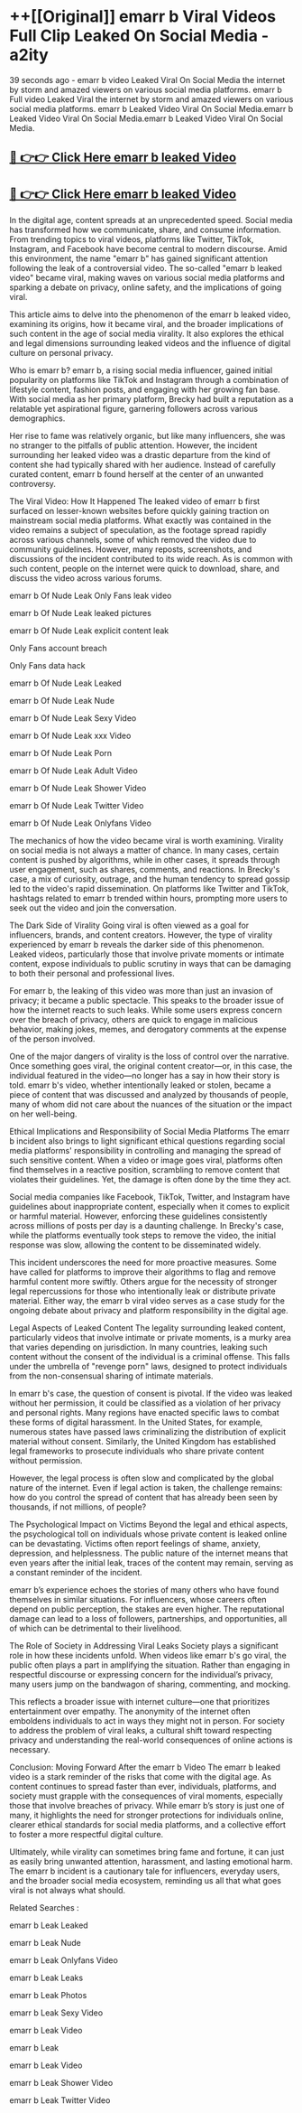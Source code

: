 # ++[[Original]] emarr b Viral Videos Full Clip Leaked On Social Media - a2ity<br>

39 seconds ago - emarr b video Leaked Viral On Social Media the internet by storm and amazed viewers on various social media platforms.
emarr b Full video Leaked Viral the internet by storm and amazed viewers on various social media platforms. emarr b Leaked Video Viral On Social Media.emarr b Leaked Video Viral On Social Media.emarr b Leaked Video Viral On Social Media.<br>


## [🔴 👉👉 Click Here emarr b leaked Video ](https://onlyclips.site?title=emarr_b&ref=git)

## [🔴 👉👉 Click Here emarr b leaked Video ](https://onlyclips.site?title=emarr_b&ref=git)

In the digital age, content spreads at an unprecedented speed. Social media has transformed how we communicate, share, and consume information. From trending topics to viral videos, platforms like Twitter, TikTok, Instagram, and Facebook have become central to modern discourse. Amid this environment, the name "emarr b" has gained significant attention following the leak of a controversial video. The so-called "emarr b leaked video" became viral, making waves on various social media platforms and sparking a debate on privacy, online safety, and the implications of going viral.

This article aims to delve into the phenomenon of the emarr b leaked video, examining its origins, how it became viral, and the broader implications of such content in the age of social media virality. It also explores the ethical and legal dimensions surrounding leaked videos and the influence of digital culture on personal privacy.

Who is emarr b?
emarr b, a rising social media influencer, gained initial popularity on platforms like TikTok and Instagram through a combination of lifestyle content, fashion posts, and engaging with her growing fan base. With social media as her primary platform, Brecky had built a reputation as a relatable yet aspirational figure, garnering followers across various demographics.

Her rise to fame was relatively organic, but like many influencers, she was no stranger to the pitfalls of public attention. However, the incident surrounding her leaked video was a drastic departure from the kind of content she had typically shared with her audience. Instead of carefully curated content, emarr b found herself at the center of an unwanted controversy.

The Viral Video: How It Happened
The leaked video of emarr b first surfaced on lesser-known websites before quickly gaining traction on mainstream social media platforms. What exactly was contained in the video remains a subject of speculation, as the footage spread rapidly across various channels, some of which removed the video due to community guidelines. However, many reposts, screenshots, and discussions of the incident contributed to its wide reach. As is common with such content, people on the internet were quick to download, share, and discuss the video across various forums.

emarr b Of Nude Leak Only Fans leak video

emarr b Of Nude Leak leaked pictures

emarr b Of Nude Leak explicit content leak

Only Fans account breach

Only Fans data hack

emarr b Of Nude Leak Leaked

emarr b Of Nude Leak Nude

emarr b Of Nude Leak Sexy Video

emarr b Of Nude Leak xxx Video

emarr b Of Nude Leak Porn

emarr b Of Nude Leak Adult Video

emarr b Of Nude Leak Shower Video

emarr b Of Nude Leak Twitter Video

emarr b Of Nude Leak Onlyfans Video

The mechanics of how the video became viral is worth examining. Virality on social media is not always a matter of chance. In many cases, certain content is pushed by algorithms, while in other cases, it spreads through user engagement, such as shares, comments, and reactions. In Brecky's case, a mix of curiosity, outrage, and the human tendency to spread gossip led to the video's rapid dissemination. On platforms like Twitter and TikTok, hashtags related to emarr b trended within hours, prompting more users to seek out the video and join the conversation.

The Dark Side of Virality
Going viral is often viewed as a goal for influencers, brands, and content creators. However, the type of virality experienced by emarr b reveals the darker side of this phenomenon. Leaked videos, particularly those that involve private moments or intimate content, expose individuals to public scrutiny in ways that can be damaging to both their personal and professional lives.

For emarr b, the leaking of this video was more than just an invasion of privacy; it became a public spectacle. This speaks to the broader issue of how the internet reacts to such leaks. While some users express concern over the breach of privacy, others are quick to engage in malicious behavior, making jokes, memes, and derogatory comments at the expense of the person involved.

One of the major dangers of virality is the loss of control over the narrative. Once something goes viral, the original content creator—or, in this case, the individual featured in the video—no longer has a say in how their story is told. emarr b's video, whether intentionally leaked or stolen, became a piece of content that was discussed and analyzed by thousands of people, many of whom did not care about the nuances of the situation or the impact on her well-being.

Ethical Implications and Responsibility of Social Media Platforms
The emarr b incident also brings to light significant ethical questions regarding social media platforms' responsibility in controlling and managing the spread of such sensitive content. When a video or image goes viral, platforms often find themselves in a reactive position, scrambling to remove content that violates their guidelines. Yet, the damage is often done by the time they act.

Social media companies like Facebook, TikTok, Twitter, and Instagram have guidelines about inappropriate content, especially when it comes to explicit or harmful material. However, enforcing these guidelines consistently across millions of posts per day is a daunting challenge. In Brecky's case, while the platforms eventually took steps to remove the video, the initial response was slow, allowing the content to be disseminated widely.

This incident underscores the need for more proactive measures. Some have called for platforms to improve their algorithms to flag and remove harmful content more swiftly. Others argue for the necessity of stronger legal repercussions for those who intentionally leak or distribute private material. Either way, the emarr b viral video serves as a case study for the ongoing debate about privacy and platform responsibility in the digital age.

Legal Aspects of Leaked Content
The legality surrounding leaked content, particularly videos that involve intimate or private moments, is a murky area that varies depending on jurisdiction. In many countries, leaking such content without the consent of the individual is a criminal offense. This falls under the umbrella of "revenge porn" laws, designed to protect individuals from the non-consensual sharing of intimate materials.

In emarr b's case, the question of consent is pivotal. If the video was leaked without her permission, it could be classified as a violation of her privacy and personal rights. Many regions have enacted specific laws to combat these forms of digital harassment. In the United States, for example, numerous states have passed laws criminalizing the distribution of explicit material without consent. Similarly, the United Kingdom has established legal frameworks to prosecute individuals who share private content without permission.

However, the legal process is often slow and complicated by the global nature of the internet. Even if legal action is taken, the challenge remains: how do you control the spread of content that has already been seen by thousands, if not millions, of people?

The Psychological Impact on Victims
Beyond the legal and ethical aspects, the psychological toll on individuals whose private content is leaked online can be devastating. Victims often report feelings of shame, anxiety, depression, and helplessness. The public nature of the internet means that even years after the initial leak, traces of the content may remain, serving as a constant reminder of the incident.

emarr b’s experience echoes the stories of many others who have found themselves in similar situations. For influencers, whose careers often depend on public perception, the stakes are even higher. The reputational damage can lead to a loss of followers, partnerships, and opportunities, all of which can be detrimental to their livelihood.

The Role of Society in Addressing Viral Leaks
Society plays a significant role in how these incidents unfold. When videos like emarr b's go viral, the public often plays a part in amplifying the situation. Rather than engaging in respectful discourse or expressing concern for the individual’s privacy, many users jump on the bandwagon of sharing, commenting, and mocking.

This reflects a broader issue with internet culture—one that prioritizes entertainment over empathy. The anonymity of the internet often emboldens individuals to act in ways they might not in person. For society to address the problem of viral leaks, a cultural shift toward respecting privacy and understanding the real-world consequences of online actions is necessary.

Conclusion: Moving Forward After the emarr b Video
The emarr b leaked video is a stark reminder of the risks that come with the digital age. As content continues to spread faster than ever, individuals, platforms, and society must grapple with the consequences of viral moments, especially those that involve breaches of privacy. While emarr b’s story is just one of many, it highlights the need for stronger protections for individuals online, clearer ethical standards for social media platforms, and a collective effort to foster a more respectful digital culture.

Ultimately, while virality can sometimes bring fame and fortune, it can just as easily bring unwanted attention, harassment, and lasting emotional harm. The emarr b incident is a cautionary tale for influencers, everyday users, and the broader social media ecosystem, reminding us all that what goes viral is not always what should.

Related Searches :

emarr b Leak Leaked

emarr b Leak Nude

emarr b Leak Onlyfans Video

emarr b Leak Leaks

emarr b Leak Photos

emarr b Leak Sexy Video

emarr b Leak Video

emarr b Leak

emarr b Leak Video

emarr b Leak Shower Video

emarr b Leak Twitter Video

